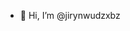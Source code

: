 - 👋 Hi, I’m @jirynwudzxbz

<!---
jirynwudzxbz/jirynwudzxbz is a ✨ special ✨ repository because its `README.md` (this file) appears on your GitHub profile.
You can click the Preview link to take a look at your changes.
--->
